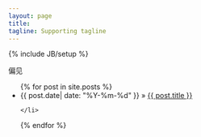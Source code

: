 ```yaml
---
layout: page
title: 
tagline: Supporting tagline
---
```

{% include JB/setup %}




偏见
    



<ul class="posts">
  {% for post in site.posts %}
    <li>
    <span>{{ post.date| date: "%Y-%m-%d" }}</span> &raquo; <a href="{{ BASE_PATH }}{{ post.url }}">{{ post.title }}</a>

    </li>
    
  {% endfor %}
</ul>



